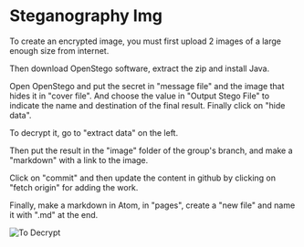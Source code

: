 # Steganography Img

To create an encrypted image, you must first upload 2 images of a large enough size from internet.

Then download OpenStego software, extract the zip and install Java.

Open OpenStego and put the secret in "message file" and the image that hides it in "cover file". And choose the value in "Output Stego File" to indicate the name and destination of the final result. Finally click on "hide data".

To decrypt it, go to "extract data" on the left.

Then put the result in the "image" folder of the group's branch, and make a "markdown" with a link to the image.

Click on "commit" and then update the content in github by clicking on "fetch origin" for adding the work. 

Finally, make a markdown in Atom, in "pages", create a "new file" and name it with ".md" at the end.

![To Decrypt](../image/images2.bmp)
